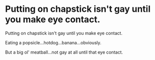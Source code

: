 # Putting on chapstick isn't gay until you make eye contact.

Putting on chapstick isn't gay until you make eye contact. 

Eating a popsicle...hotdog...banana...obviously. 

But a big ol' meatball...not gay at all until that eye contact. 
